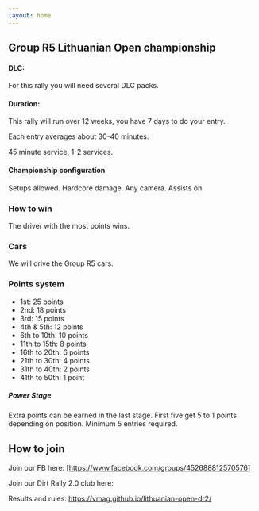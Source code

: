 ```yaml
---
layout: home 
---
```


## Group R5 Lithuanian Open championship

#### DLC:
For this rally you will need several DLC packs.

#### Duration:

This rally will run over 12 weeks, you have 7 days to do your entry.

Each entry averages about 30-40 minutes.

45 minute service, 1-2 services.

#### Championship configuration
Setups allowed. Hardcore damage. Any camera. Assists on.

### How to win
The driver with the most points wins. 

### Cars
We will drive the Group R5 cars. 

### Points system

* 1st: 25 points
* 2nd: 18 points
* 3rd: 15 points
* 4th & 5th: 12 points
* 6th to 10th: 10 points
* 11th to 15th: 8 points
* 16th to 20th: 6 points
* 21th to 30th: 4 points
* 31th to 40th: 2 points
* 41th to 50th: 1 point

##### Power Stage
Extra points can be earned in the last stage. First five get 5 to 1 points depending on position. Minimum 5 entries required.

## How to join

Join our FB here: [https://www.facebook.com/groups/452688812570576]

Join our Dirt Rally 2.0 club here: 

Results and rules: https://vmag.github.io/lithuanian-open-dr2/
